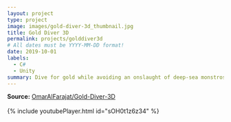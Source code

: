 ```yaml
---
layout: project
type: project
image: images/gold-diver-3d_thumbnail.jpg
title: Gold Diver 3D
permalink: projects/golddiver3d
# All dates must be YYYY-MM-DD format!
date: 2019-10-01
labels:
  - C#
  - Unity
summary: Dive for gold while avoiding an onslaught of deep-sea monstrosities! Now in 3D!
---
```

**Source:** <a href="https://github.com/OmarAlFarajat/Gold-Diver-3D"><i class="large github icon"></i>OmarAlFarajat/Gold-Diver-3D</a>  
<br>
{% include youtubePlayer.html id="sOH0t1z6z34" %}  
<br>
